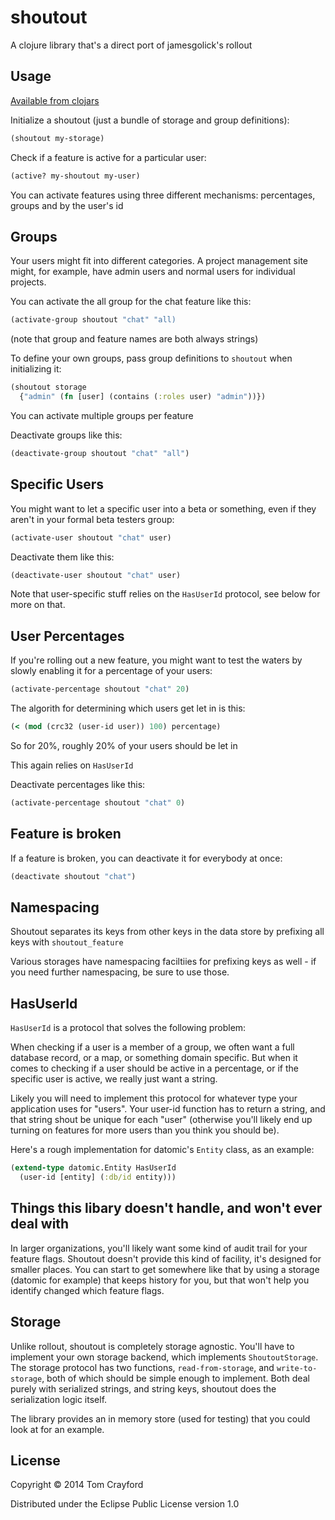 # shoutout

A clojure library that's a direct port of jamesgolick's rollout

## Usage

[Available from clojars](https://clojars.org/shoutout)

Initialize a shoutout (just a bundle of storage and group definitions):

```clojure
(shoutout my-storage)
```

Check if a feature is active for a particular user:

```clojure
(active? my-shoutout my-user)
```

You can activate features using three different mechanisms: percentages, groups and by the user's id

## Groups

Your users might fit into different categories. A project management site
might, for example, have admin users and normal users for individual projects.

You can activate the all group for the chat feature like this:

```clojure
(activate-group shoutout "chat" "all)
```

(note that group and feature names are both always strings)

To define your own groups, pass group definitions to `shoutout` when initializing it:

```clojure
(shoutout storage
  {"admin" (fn [user] (contains (:roles user) "admin"))})
```

You can activate multiple groups per feature

Deactivate groups like this:
```clojure
(deactivate-group shoutout "chat" "all")
```

## Specific Users

You might want to let a specific user into a beta or something, even if they aren't in your formal beta testers group:

```clojure
(activate-user shoutout "chat" user)
```

Deactivate them like this:

```clojure
(deactivate-user shoutout "chat" user)
```

Note that user-specific stuff relies on the `HasUserId` protocol, see below for more on that.

## User Percentages

If you're rolling out a new feature, you might want to test the waters by slowly enabling it for a percentage of your users:

```clojure
(activate-percentage shoutout "chat" 20)
```

The algorith for determining which users get let in is this:

```clojure
(< (mod (crc32 (user-id user)) 100) percentage)
```

So for 20%, roughly 20% of your users should be let in

This again relies on `HasUserId`

Deactivate percentages like this:

```clojure
(activate-percentage shoutout "chat" 0)
```

## Feature is broken

If a feature is broken, you can deactivate it for everybody at once:

```clojure
(deactivate shoutout "chat")
```

## Namespacing

Shoutout separates its keys from other keys in the data store by prefixing all keys with `shoutout_feature`

Various storages have namespacing faciltiies for prefixing keys as well - if you need further namespacing, be sure to use those.

## HasUserId

`HasUserId` is a protocol that solves the following problem:

When checking if a user is a member of a group, we often want a full database
record, or a map, or something domain specific. But when it comes to checking
if a user should be active in a percentage, or if the specific user is active,
we really just want a string.

Likely you will need to implement this protocol for whatever type your
application uses for "users". Your user-id function has to return a string, and
that string shout be unique for each "user" (otherwise you'll likely end up
turning on features for more users than you think you should be).

Here's a rough implementation for datomic's `Entity` class, as an example:

```clojure
(extend-type datomic.Entity HasUserId
  (user-id [entity] (:db/id entity)))
```

## Things this libary doesn't handle, and won't ever deal with

In larger organizations, you'll likely want some kind of audit trail for your
feature flags. Shoutout doesn't provide this kind of facility, it's designed
for smaller places. You can start to get somewhere like that by using a storage
(datomic for example) that keeps history for you, but that won't help you
identify changed which feature flags.

## Storage

Unlike rollout, shoutout is completely storage agnostic. You'll have to
implement your own storage backend, which implements `ShoutoutStorage`. The
storage protocol has two functions, `read-from-storage`, and
`write-to-storage`, both of which should be simple enough to implement. Both
deal purely with serialized strings, and string keys, shoutout does the
serialization logic itself.

The library provides an in memory store (used for testing) that you could look
at for an example.

## License

Copyright © 2014 Tom Crayford

Distributed under the Eclipse Public License version 1.0
